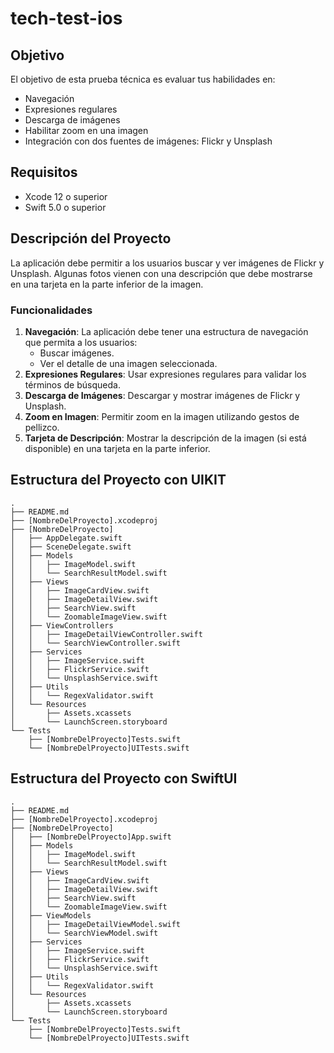 # tech-test-ios

## Objetivo
El objetivo de esta prueba técnica es evaluar tus habilidades en:
- Navegación
- Expresiones regulares
- Descarga de imágenes
- Habilitar zoom en una imagen
- Integración con dos fuentes de imágenes: Flickr y Unsplash

## Requisitos
- Xcode 12 o superior
- Swift 5.0 o superior

## Descripción del Proyecto
La aplicación debe permitir a los usuarios buscar y ver imágenes de Flickr y Unsplash. Algunas fotos vienen con una descripción que debe mostrarse en una tarjeta en la parte inferior de la imagen.

### Funcionalidades
1. **Navegación**: La aplicación debe tener una estructura de navegación que permita a los usuarios:
   - Buscar imágenes.
   - Ver el detalle de una imagen seleccionada.
2. **Expresiones Regulares**: Usar expresiones regulares para validar los términos de búsqueda.
3. **Descarga de Imágenes**: Descargar y mostrar imágenes de Flickr y Unsplash.
4. **Zoom en Imagen**: Permitir zoom en la imagen utilizando gestos de pellizco.
5. **Tarjeta de Descripción**: Mostrar la descripción de la imagen (si está disponible) en una tarjeta en la parte inferior.

## Estructura del Proyecto con UIKIT

```plaintext
.
├── README.md
├── [NombreDelProyecto].xcodeproj
├── [NombreDelProyecto]
│   ├── AppDelegate.swift
│   ├── SceneDelegate.swift
│   ├── Models
│   │   ├── ImageModel.swift
│   │   └── SearchResultModel.swift
│   ├── Views
│   │   ├── ImageCardView.swift
│   │   ├── ImageDetailView.swift
│   │   ├── SearchView.swift
│   │   └── ZoomableImageView.swift
│   ├── ViewControllers
│   │   ├── ImageDetailViewController.swift
│   │   └── SearchViewController.swift
│   ├── Services
│   │   ├── ImageService.swift
│   │   ├── FlickrService.swift
│   │   └── UnsplashService.swift
│   ├── Utils
│   │   └── RegexValidator.swift
│   └── Resources
│       ├── Assets.xcassets
│       └── LaunchScreen.storyboard
└── Tests
    ├── [NombreDelProyecto]Tests.swift
    └── [NombreDelProyecto]UITests.swift

```
## Estructura del Proyecto con SwiftUI

```plaintext
.
├── README.md
├── [NombreDelProyecto].xcodeproj
├── [NombreDelProyecto]
│   ├── [NombreDelProyecto]App.swift
│   ├── Models
│   │   ├── ImageModel.swift
│   │   └── SearchResultModel.swift
│   ├── Views
│   │   ├── ImageCardView.swift
│   │   ├── ImageDetailView.swift
│   │   ├── SearchView.swift
│   │   └── ZoomableImageView.swift
│   ├── ViewModels
│   │   ├── ImageDetailViewModel.swift
│   │   └── SearchViewModel.swift
│   ├── Services
│   │   ├── ImageService.swift
│   │   ├── FlickrService.swift
│   │   └── UnsplashService.swift
│   ├── Utils
│   │   └── RegexValidator.swift
│   └── Resources
│       ├── Assets.xcassets
│       └── LaunchScreen.storyboard
└── Tests
    ├── [NombreDelProyecto]Tests.swift
    └── [NombreDelProyecto]UITests.swift

